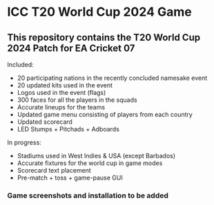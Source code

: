 # ICC T20 World Cup 2024 Game

## This repository contains the T20 World Cup 2024 Patch for EA Cricket 07

Included:
  * 20 participating nations in the recently concluded namesake event
  * 20 updated kits used in the event
  * Logos used in the event (flags)
  * 300 faces for all the players in the squads
  * Accurate lineups for the teams
  * Updated game menu consisting of players from each country
  * Updated scorecard
  * LED Stumps + Pitchads + Adboards

In progress:
  * Stadiums used in West Indies & USA (except Barbados)
  * Accurate fixtures for the world cup in game modes
  * Scorecard text placement
  * Pre-match + toss + game-pause GUI

### Game screenshots and installation to be added
